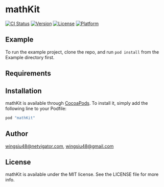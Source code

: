 # mathKit

[![CI Status](http://img.shields.io/travis/wingsiu48@netvigator.com/mathKit.svg?style=flat)](https://travis-ci.org/wingsiu48@netvigator.com/mathKit)
[![Version](https://img.shields.io/cocoapods/v/mathKit.svg?style=flat)](http://cocoapods.org/pods/mathKit)
[![License](https://img.shields.io/cocoapods/l/mathKit.svg?style=flat)](http://cocoapods.org/pods/mathKit)
[![Platform](https://img.shields.io/cocoapods/p/mathKit.svg?style=flat)](http://cocoapods.org/pods/mathKit)

## Example

To run the example project, clone the repo, and run `pod install` from the Example directory first.

## Requirements

## Installation

mathKit is available through [CocoaPods](http://cocoapods.org). To install
it, simply add the following line to your Podfile:

```ruby
pod "mathKit"
```

## Author

wingsiu48@netvigator.com, wingsiu48@gmail.com

## License

mathKit is available under the MIT license. See the LICENSE file for more info.
